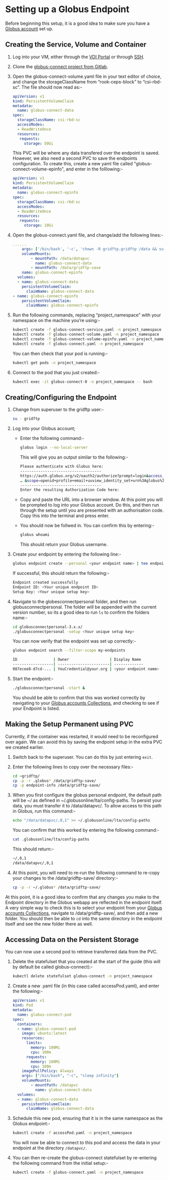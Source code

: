 # Setting up a Globus Endpoint

Before beginning this setup, it is a good idea to make sure you have a [Globus account](https://app.globus.org) set up.  

## Creating the Service, Volume and Container

1. Log into your VM, either through the [VDI Portal](https://eidf-vdi.epcc.ed.ac.uk/vdi) or through [SSH](https://epcced.github.io/eidf-docs/access/ssh/).  

2. Clone the [globus-connect project from Gitlab](https://gitlab.nrp-nautilus.io/prp/globus-connect.git).  

3. Open the globus-connect-volume.yaml file in your text editor of choice, and change the storageClassName from “rook-ceps-block” to “csi-rbd-sc”.  The file should now read as:- 

    ``` yaml
    apiVersion: v1
    kind: PersistentVolumeClaim
    metadata:
      name: globus-connect-data
    spec:
      storageClassName: csi-rbd-sc
      accessModes:
      - ReadWriteOnce
      resources:
       requests:
         storage: 50Gi
    ```

    This PVC will be where any data transfered over the endpoint is saved.  However, we also need a second PVC to save the endpoints configuration.  To create this, create a new yaml file called "globus-connect-volume-epinfo", and enter in the folllowing:- 

    ``` yaml
    apiVersion: v1
    kind: PersistentVolumeClaim
    metadata:
      name: globus-connect-epinfo
    spec:
      storageClassName: csi-rbd-sc
      accessModes:
      - ReadWriteOnce
      resources:
       requests:
         storage: 10Gi
    ```

4. Open the globus-connect.yaml file, and change/add the following lines:- 

    ``` yaml
    ......
        args: ['/bin/bash', '-c', 'chown -R gridftp.gridftp /data && su - gridftp -c "cd /home/gridftp && chmod 744 /home/gridftp/globus-connect-personal.sh && /home/gridftp/globus-connect-personal.sh"']
        volumeMounts:
            - mountPath: /data/datapvc
              name: globus-connect-data
            - mountPath: /data/gridftp-save
		name: globus-connect-epinfo
      volumes:
      - name: globus-connect-data
        persistentVolumeClaim:
          claimName: globus-connect-data
	- name: globus-connect-epinfo
        persistentVolumeClaim:
          claimName: globus-connect-epinfo

    ```

5. Run the following commands, replacing “project_namespace” with your namespace on the machine you’re using:- 

    ``` bash
    kubectl create -f globus-connect-service.yaml -n project_namespace
    kubectl create -f globus-connect-volume.yaml -n project_namespace
    kubectl create -f globus-connect-volume-epinfo.yaml -n project_namespace
    kubectl create -f globus-connect.yaml -n project_namespace
    ```
    You can then check that your pod is running:- 

    ``` bash
    kubectl get pods -n project_namespace
    ```

6. Connect to the pod that you just created:- 

    ``` bash
    kubectl exec -it globus-connect-0 -n project_namespace -- bash
    ```

## Creating/Configuring the Endpoint

1. Change from superuser to the gridftp user:-

    ``` bash
    su - gridftp
    ```

2. Log into your Globus account;
    - Enter the following command:- 
        ``` bash
        globus login --no-local-server
        ```
        This will give you an output similar to the following:- 

        ``` bash
        Please authenticate with Globus here:
        ------------------------------------
        https://auth.globus.org/v2/oauth2/authorize?prompt=login&access_type=offline&state=_default&redirect_uri=https …
        … &scope=openid+profile+email+uuview_identity_set+urn%3Aglobus%3Aauth%3Ascope%3Atransfer.api.globus.org%3Aall
        ------------------------------------
        Enter the resulting Authorization Code here:
        ```

    - Copy and paste the URL into a browser window.  At this point you will be prompted to log into your Globus account.  Do this, and then run through the setup until you are presented with an authorisation code.  Copy this into the terminal and press enter.  

    - You should now be follwed in.  You can confirm this by entering:-
        ``` bash
        globus whoami
        ```
        This should return your Globus username.  

3. Create your endpoint by entering the following line:-  

    ``` bash
    globus endpoint create --personal <your endpoint name> | tee endpoint-info
    ```

    If successful, this should return the following:- 
    ``` bash
    Endpoint created successfully
    Endpoint ID: <Your unique endpoint ID>
    Setup Key: <Your unique setup key>
    ```

4. Navigate to the globesconnectpersonal folder, and then run globusconnectpersonal.  The folder will be appended with the current version number, so its a good idea to run ```ls``` to confirm the folders name:-

    ``` bash
    cd globusconnectpersonal-3.x.x/
    ./globusconnectpersonal -setup <Your unique setup key>
    ```

    You can now verify that the endpoint was set up correctly:- 

    ``` bash
    globus endpoint search --filter-scope my-endpoints

    ID                | Owner                  | Display Name 
    ------------------| -----------------------| -------------
    087ecee8-d7cd-... | YouCredential@your.org | <your endpoint name>
    ```

5. Start the endpoint:- 

    ``` bash
    ./globusconnectpersonal -start &
    ```

    You should be able to confirm that this was worked correctly by navigating to your [Globus accounts Collections](https://app.globus.org/file-manager/collections), and checking to see if your Endpoint is listed.  


## Making the Setup Permanent using PVC

Currently, if the container was restarted, it would need to be reconfigured over again.  We can avoid this by saving the endpoint setup in the extra PVC we created earlier.  

1. Switch back to the superuser.  You can do this by just entering ```exit```.  

2. Enter the following lines to copy over the necessary files:-

    ``` bash
    cd ~gridftp/
    cp -p -r .globus* /data/gridftp-save/
    cp -p endpoint-info /data/gridftp-save/
    ```

3. When you first configure the globus personal endpoint, the default path will be ~/ as defined in ~/.globusonline/lta/config-paths.  To persist your data, you must transfer it to /data/datapvc/.  To allow access to this path in Globus, run this command:-

    ``` bash
    echo "/data/datapvc/,0,1" >> ~/.globusonline/lta/config-paths
    ```
    You can confirm that this worked by entering the following command:- 
    
    ``` bash
    cat .globusonline/lta/config-paths
    ```
    
    This should return:- 

    ``` bash
    ~/,0,1
    /data/datapvc/,0,1
    ```


4. At this point, you will need to re-run the following command to re-copy your changes to the /data/gridftp-save/ directory:- 

    ``` bash
    cp -p -r ~/.globus* /data/gridftp-save/
    ```

At this point, it is a good idea to confirm that any changes you make to the Endpoint directory in the Globus webapp are reflected in the endpoint itself.  A very simple way to check this is to select your endpoint from your [Globus accounts Collections](https://app.globus.org/file-manager/collections), navigate to /data/gridftp-save/, and then add a new folder.  You should then be able to ```cd``` into the same directory in the endpoint itself and see the new folder there as well.  

## Accessing Data on the Persistent Storage

You can now use a second pod to retrieve transferred data from the PVC.  

1. Delete the statefulset that you created at the start of the guide (this will by default be called globus-connect):-

    ``` bash
    kubectl delete statefulset globus-connect -n project_namespace
    ```

2. Create a new .yaml file (in this case called accessPod.yaml), and enter the following:-

    ``` yaml
    apiVersion: v1
    kind: Pod
    metadata:
      name: globus-connect-pod
    spec:
      containers:
      - name: globus-connect-pod
        image: ubuntu:latest
        resources:
          limits:
            memory: 100Mi
            cpu: 100m
          requests:
            memory: 100Mi
            cpu: 100m
        imagePullPolicy: Always
        args: ["/bin/bash", "-c", "sleep infinity"]
        volumeMounts:
            - mountPath: /datapvc
              name: globus-connect-data
      volumes:
      - name: globus-connect-data
        persistentVolumeClaim:
          claimName: globus-connect-data
    ```

3. Schedule this new pod, ensuring that it is in the same namespace as the Globus endpoint:- 

    ``` bash
    kubectl create -f accessPod.yaml -n project_namespace
    ```

    You will now be able to connect to this pod and access the data in your endpoint at the directory ```/datapvc/```.  

4. You can then re-create the globus-connect statefulset by re-entering the following command from the initial setup:-  

    ``` bash
    kubectl create -f globus-connect.yaml -n project_namespace
    ```